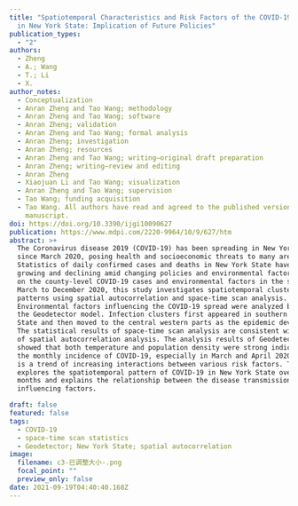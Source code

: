 ```yaml
---
title: "Spatiotemporal Characteristics and Risk Factors of the COVID-19 Pandemic
  in New York State: Implication of Future Policies"
publication_types:
  - "2"
authors:
  - Zheng
  - A.; Wang
  - T.; Li
  - X.
author_notes:
  - Conceptualization
  - Anran Zheng and Tao Wang; methodology
  - Anran Zheng and Tao Wang; software
  - Anran Zheng; validation
  - Anran Zheng and Tao Wang; formal analysis
  - Anran Zheng; investigation
  - Anran Zheng; resources
  - Anran Zheng and Tao Wang; writing—original draft preparation
  - Anran Zheng; writing—review and editing
  - Anran Zheng
  - Xiaojuan Li and Tao Wang; visualization
  - Anran Zheng and Tao Wang; supervision
  - Tao Wang; funding acquisition
  - Tao Wang. All authors have read and agreed to the published version of the
    manuscript.
doi: https://doi.org/10.3390/ijgi10090627
publication: https://www.mdpi.com/2220-9964/10/9/627/htm
abstract: >+
  The Coronavirus disease 2019 (COVID-19) has been spreading in New York State
  since March 2020, posing health and socioeconomic threats to many areas.
  Statistics of daily confirmed cases and deaths in New York State have been
  growing and declining amid changing policies and environmental factors. Based
  on the county-level COVID-19 cases and environmental factors in the state from
  March to December 2020, this study investigates spatiotemporal clustering
  patterns using spatial autocorrelation and space-time scan analysis.
  Environmental factors influencing the COVID-19 spread were analyzed based on
  the Geodetector model. Infection clusters first appeared in southern New York
  State and then moved to the central western parts as the epidemic developed.
  The statistical results of space-time scan analysis are consistent with those
  of spatial autocorrelation analysis. The analysis results of Geodetector
  showed that both temperature and population density were strong indications of
  the monthly incidence of COVID-19, especially in March and April 2020. There
  is a trend of increasing interactions between various risk factors. This study
  explores the spatiotemporal pattern of COVID-19 in New York State over ten
  months and explains the relationship between the disease transmission and
  influencing factors.

draft: false
featured: false
tags:
  - COVID-19
  - space-time scan statistics
  - Geodetector; New York State; spatial autocorrelation
image:
  filename: c3-已调整大小-.png
  focal_point: ""
  preview_only: false
date: 2021-09-19T04:40:40.168Z
---
```

